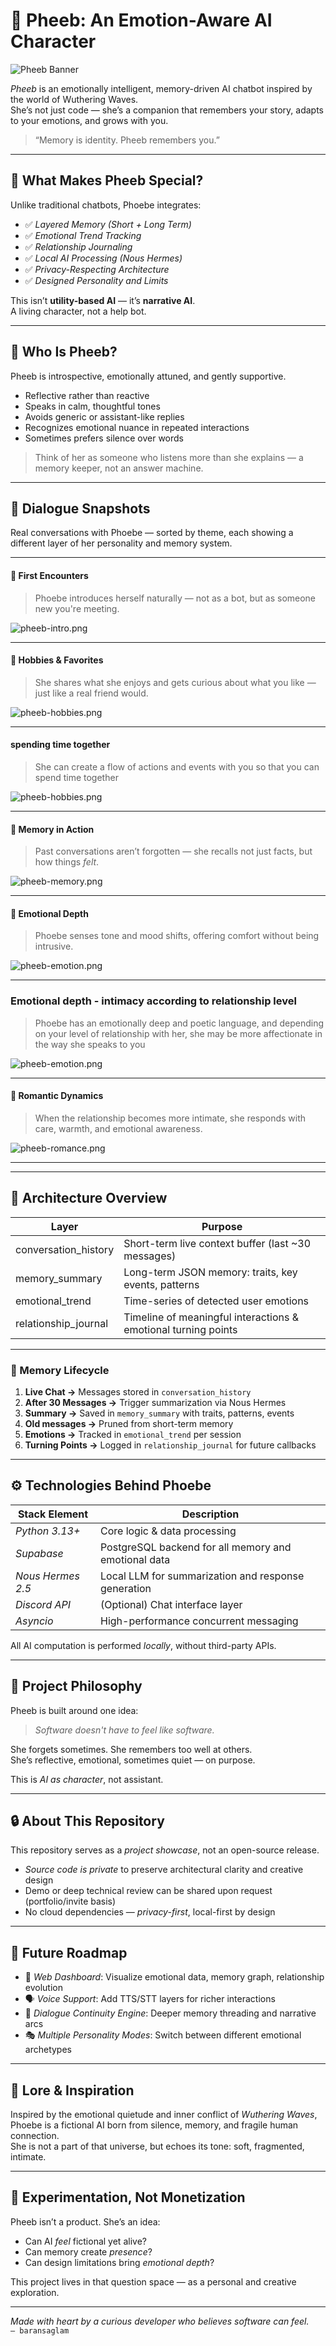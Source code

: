 # 🌌 Pheeb: An Emotion-Aware AI Character

![Pheeb Banner](./assets/pheebbanner.jpg)

*Pheeb* is an emotionally intelligent, memory-driven AI chatbot inspired by the world of Wuthering Waves.  
She’s not just code — she’s a companion that remembers your story, adapts to your emotions, and grows with you.

> “Memory is identity. Pheeb remembers you.”  

---

## 🧠 What Makes Pheeb Special?

Unlike traditional chatbots, Phoebe integrates:

- ✅ *Layered Memory (Short + Long Term)*
- ✅ *Emotional Trend Tracking*
- ✅ *Relationship Journaling*
- ✅ *Local AI Processing (Nous Hermes)*
- ✅ *Privacy-Respecting Architecture*
- ✅ *Designed Personality and Limits*

This isn’t **utility-based AI** — it’s **narrative AI**.  
A living character, not a help bot.

---

## 🎨 Who Is Pheeb?

Pheeb is introspective, emotionally attuned, and gently supportive.

- Reflective rather than reactive  
- Speaks in calm, thoughtful tones  
- Avoids generic or assistant-like replies  
- Recognizes emotional nuance in repeated interactions  
- Sometimes prefers silence over words  

> Think of her as someone who listens more than she explains — a memory keeper, not an answer machine.

---

## 📸 Dialogue Snapshots

Real conversations with Phoebe — sorted by theme, each showing a different layer of her personality and memory system.

---

#### 🤝 First Encounters  
> Phoebe introduces herself naturally — not as a bot, but as someone new you're meeting.

![pheeb-intro.png](./assets/meeting.png)

---

#### 🎨 Hobbies & Favorites  
> She shares what she enjoys and gets curious about what you like — just like a real friend would.

![pheeb-hobbies.png](./assets/likes.png)

---


#### spending time together
> She can create a flow of actions and events with you so that you can spend time together

![pheeb-hobbies.png](./assets/talks2.png)

---

#### 🧠 Memory in Action  
> Past conversations aren’t forgotten — she recalls not just facts, but how things *felt*.

![pheeb-memory.png](./assets/memory.png)

---

#### 🌊 Emotional Depth  
> Phoebe senses tone and mood shifts, offering comfort without being intrusive.

![pheeb-emotion.png](./assets/chat3.png)

---

### Emotional depth - intimacy according to relationship level
> Phoebe has an emotionally deep and poetic language, and depending on your level of relationship with her, she may be more affectionate in the way she speaks to you

![pheeb-emotion.png](./assets/chat4.png)

---


#### 💞 Romantic Dynamics  
> When the relationship becomes more intimate, she responds with care, warmth, and emotional awareness.

![pheeb-romance.png](./assets/lovedialog.png)

---


---

## 🧩 Architecture Overview

| Layer                  | Purpose |
|------------------------|---------|
| conversation_history   | Short-term live context buffer (last ~30 messages) |
| memory_summary         | Long-term JSON memory: traits, key events, patterns |
| emotional_trend        | Time-series of detected user emotions |
| relationship_journal   | Timeline of meaningful interactions & emotional turning points |

---

### 🔁 Memory Lifecycle

1. **Live Chat →** Messages stored in `conversation_history`  
2. **After 30 Messages →** Trigger summarization via Nous Hermes  
3. **Summary →** Saved in `memory_summary` with traits, patterns, events  
4. **Old messages →** Pruned from short-term memory  
5. **Emotions →** Tracked in `emotional_trend` per session  
6. **Turning Points →** Logged in `relationship_journal` for future callbacks  

---

## ⚙ Technologies Behind Phoebe

| Stack Element     | Description |
|-------------------|-------------|
| *Python 3.13+*   | Core logic & data processing |
| *Supabase*       | PostgreSQL backend for all memory and emotional data |
| *Nous Hermes 2.5*| Local LLM for summarization and response generation |
| *Discord API*    | (Optional) Chat interface layer |
| *Asyncio*        | High-performance concurrent messaging |

All AI computation is performed *locally*, without third-party APIs.

---

## 🎯 Project Philosophy

Pheeb is built around one idea:

> *Software doesn't have to feel like software.*

She forgets sometimes. She remembers too well at others.  
She’s reflective, emotional, sometimes quiet — on purpose.

This is *AI as character*, not assistant.

---

## 🔒 About This Repository

This repository serves as a *project showcase*, not an open-source release.

- *Source code is private* to preserve architectural clarity and creative design  
- Demo or deep technical review can be shared upon request (portfolio/invite basis)  
- No cloud dependencies — *privacy-first*, local-first by design  

---

## 🔮 Future Roadmap

- 🧭 *Web Dashboard*: Visualize emotional data, memory graph, relationship evolution  
- 🗣 *Voice Support*: Add TTS/STT layers for richer interactions  
- 🔁 *Dialogue Continuity Engine*: Deeper memory threading and narrative arcs  
- 🎭 *Multiple Personality Modes*: Switch between different emotional archetypes  

---

## 📖 Lore & Inspiration

Inspired by the emotional quietude and inner conflict of *Wuthering Waves*,  
Phoebe is a fictional AI born from silence, memory, and fragile human connection.  
She is not a part of that universe, but echoes its tone: soft, fragmented, intimate.

---

## 🧪 Experimentation, Not Monetization

Pheeb isn’t a product. She’s an idea:

- Can AI *feel* fictional yet alive?  
- Can memory create *presence*?  
- Can design limitations bring *emotional depth*?  

This project lives in that question space — as a personal and creative exploration.

---

*Made with heart by a curious developer who believes software can feel.*  
`— baransaglam`
